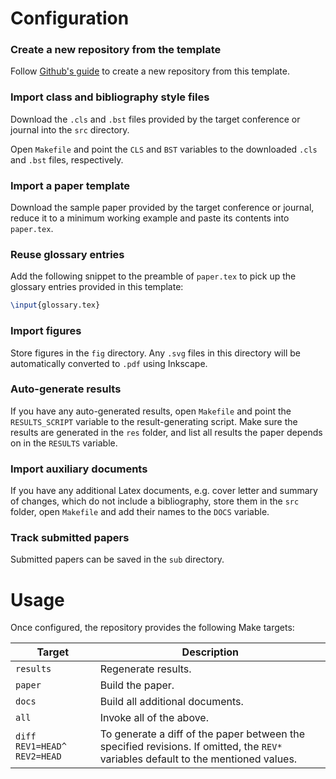 # Configuration

### Create a new repository from the template
Follow [Github's guide](https://docs.github.com/en/repositories/creating-and-managing-repositories/creating-a-repository-from-a-template) to create a new repository from this template.

### Import class and bibliography style files

Download the `.cls` and `.bst` files provided by the target conference or journal into the `src` directory.

Open `Makefile` and point the `CLS` and `BST` variables to the downloaded `.cls` and `.bst` files, respectively.

### Import a paper template

Download the sample paper provided by the target conference or journal, reduce it to a minimum working example and paste its contents into `paper.tex`.

### Reuse glossary entries

Add the following snippet to the preamble of `paper.tex` to pick up the glossary entries provided in this template:
```latex
\input{glossary.tex}
```

### Import figures

Store figures in the `fig` directory. Any `.svg` files in this directory will be automatically converted to `.pdf` using Inkscape.

### Auto-generate results

If you have any auto-generated results, open `Makefile` and point the `RESULTS_SCRIPT` variable to the result-generating script. Make sure the results are generated in the `res` folder, and list all results the paper depends on in the `RESULTS` variable.

### Import auxiliary documents

If you have any additional Latex documents, e.g. cover letter and summary of changes, which do not include a bibliography, store them in the `src` folder, open `Makefile` and add their names to the `DOCS` variable.

### Track submitted papers

Submitted papers can be saved in the `sub` directory.

# Usage

Once configured, the repository provides the following Make targets:

|Target                     |Description|
|---------------------------|-----------|
|`results`                  |Regenerate results.|
|`paper`                    |Build the paper.|
|`docs`                     |Build all additional documents.|
|`all`                      |Invoke all of the above.|
|`diff REV1=HEAD^ REV2=HEAD`|To generate a diff of the paper between the specified revisions. If omitted, the `REV*` variables default to the mentioned values.|
